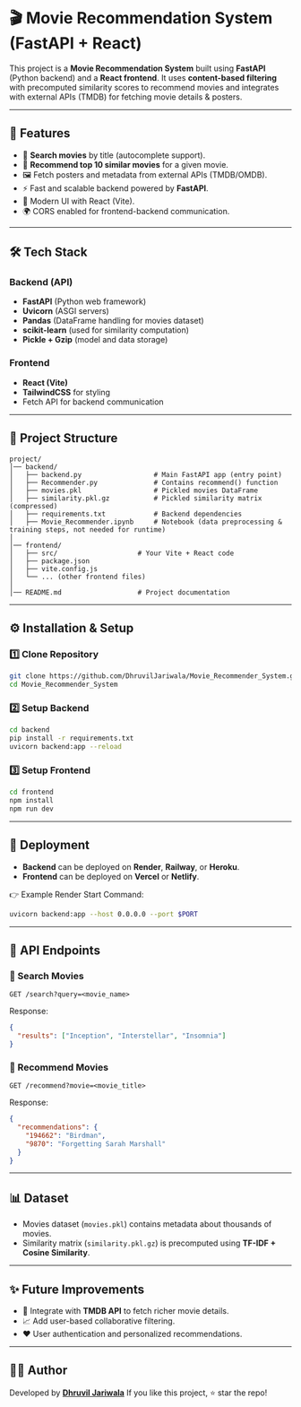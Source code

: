 # 🎬 Movie Recommendation System (FastAPI + React)

This project is a **Movie Recommendation System** built using **FastAPI** (Python backend) and a **React frontend**.
It uses **content-based filtering** with precomputed similarity scores to recommend movies and integrates with external APIs (TMDB) for fetching movie details & posters.

---

## 📌 Features

* 🔎 **Search movies** by title (autocomplete support).
* 🎯 **Recommend top 10 similar movies** for a given movie.
* 🖼️ Fetch posters and metadata from external APIs (TMDB/OMDB).
* ⚡ Fast and scalable backend powered by **FastAPI**.
* 🎨 Modern UI with React (Vite).
* 🌍 CORS enabled for frontend-backend communication.

---

## 🛠️ Tech Stack

### Backend (API)

* **FastAPI** (Python web framework)
* **Uvicorn** (ASGI servers)
* **Pandas** (DataFrame handling for movies dataset)
* **scikit-learn** (used for similarity computation)
* **Pickle + Gzip** (model and data storage)

### Frontend

* **React (Vite)**
* **TailwindCSS** for styling
* Fetch API for backend communication

---

## 📂 Project Structure

```
project/
│── backend/
│   ├── backend.py                  # Main FastAPI app (entry point)
│   ├── Recommender.py              # Contains recommend() function
│   ├── movies.pkl                  # Pickled movies DataFrame
│   ├── similarity.pkl.gz           # Pickled similarity matrix (compressed)
│   ├── requirements.txt            # Backend dependencies
│   ├── Movie_Recommender.ipynb     # Notebook (data preprocessing & training steps, not needed for runtime)
│
│── frontend/
│   ├── src/                    # Your Vite + React code
│   ├── package.json
│   ├── vite.config.js
│   └── ... (other frontend files)
│
│── README.md                   # Project documentation

```

---

## ⚙️ Installation & Setup

### 1️⃣ Clone Repository

```bash
git clone https://github.com/DhruvilJariwala/Movie_Recommender_System.git
cd Movie_Recommender_System
```

### 2️⃣ Setup Backend

```bash
cd backend
pip install -r requirements.txt
uvicorn backend:app --reload
```

### 3️⃣ Setup Frontend

```bash
cd frontend
npm install
npm run dev
```

---

## 🚀 Deployment

* **Backend** can be deployed on **Render**, **Railway**, or **Heroku**.
* **Frontend** can be deployed on **Vercel** or **Netlify**.

👉 Example Render Start Command:

```bash
uvicorn backend:app --host 0.0.0.0 --port $PORT
```

---

## 🔑 API Endpoints

### 🔹 Search Movies

```
GET /search?query=<movie_name>
```

Response:

```json
{
  "results": ["Inception", "Interstellar", "Insomnia"]
}
```

### 🔹 Recommend Movies

```
GET /recommend?movie=<movie_title>
```

Response:

```json
{
  "recommendations": {
    "194662": "Birdman",
    "9870": "Forgetting Sarah Marshall"
  }
}
```

---

## 📊 Dataset

* Movies dataset (`movies.pkl`) contains metadata about thousands of movies.
* Similarity matrix (`similarity.pkl.gz`) is precomputed using **TF-IDF + Cosine Similarity**.

---

## ✨ Future Improvements

* 🔗 Integrate with **TMDB API** to fetch richer movie details.
* 📈 Add user-based collaborative filtering.
* ❤️ User authentication and personalized recommendations.

---

## 👨‍💻 Author

Developed by **[Dhruvil Jariwala](https://github.com/DhruvilJariwala)**
If you like this project, ⭐ star the repo!


